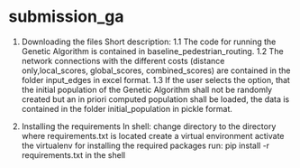 # submission_ga
1.  Downloading the files
Short description: 
1.1 The code for running the Genetic Algorithm is contained in baseline_pedestrian_routing.
1.2 The network connections with the different costs (distance only,local_scores, global_scores, combined_scores) are contained in the folder input_edges in excel format.
1.3 If the user selects the option, that the initial population of the Genetic Algorithm shall not be randomly created but an in priori computed population shall be loaded, the data is contained in the folder initial_population in pickle format.

2.  Installing the requirements
In shell:
change directory to the directory where requirements.txt is located
create a virtual environment
activate the virtualenv
for installing the required packages run:  pip install -r requirements.txt in the shell
